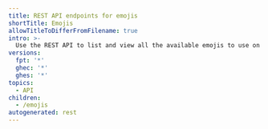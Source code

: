 ```yaml
---
title: REST API endpoints for emojis
shortTitle: Emojis
allowTitleToDifferFromFilename: true
intro: >-
  Use the REST API to list and view all the available emojis to use on {% data variables.product.github %}.
versions:
  fpt: '*'
  ghec: '*'
  ghes: '*'
topics:
  - API
children:
  - /emojis
autogenerated: rest
---
```




<!-- Content after this section is automatically generated -->
